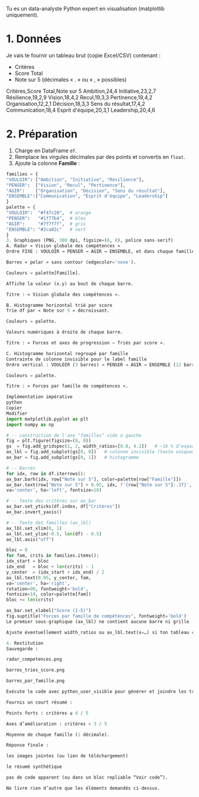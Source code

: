 Tu es un data-analyste Python expert en visualisation (matplotlib uniquement).

# 1. Données
Je vais te fournir un tableau brut (copie Excel/CSV) contenant :
- Critères
- Score Total
- Note sur 5   (décimales « . » ou « , » possibles)

<TABLEAU>
Critères,Score Total,Note sur 5
Ambition,24,4
Initiative,23,2,7
Résilience,19,2,9
Vision,18,4,2
Recul,19,3,3
Pertinence,19,4,2
Organisation,12,2,1
Décision,18,3,3
Sens du résultat,17,4,2
Communication,18,4
Esprit d'équipe,20,3,1
Leadership,20,4,6
</TABLEAU>

# 2. Préparation
1. Charge en DataFrame `df`.
2. Remplace les virgules décimales par des points et convertis en `float`.
3. Ajoute la colonne **Famille** :

```python
families = {
"VOULOIR": ["Ambition", "Initiative", "Résilience"],
"PENSER":  ["Vision", "Recul", "Pertinence"],
"AGIR":    ["Organisation", "Décision", "Sens du résultat"],
"ENSEMBLE":["Communication", "Esprit d'équipe", "Leadership"]
}
palette = {
"VOULOIR":  "#f47c20",  # orange
"PENSER":   "#1f77b4",  # bleu
"AGIR":     "#7f7f7f",  # gris
"ENSEMBLE": "#2ca02c"   # vert
}
3. Graphiques (PNG, 300 dpi, figsize=(8, 8), police sans-serif)
A. Radar « Vision globale des compétences »
Ordre FIXE : VOULOIR → PENSER → AGIR → ENSEMBLE, et dans chaque famille l’ordre de la liste ci-dessus.

Barres « polar » sans contour (edgecolor='none').

Couleurs = palette[Famille].

Affiche la valeur (x.y) au bout de chaque barre.

Titre : « Vision globale des compétences ».

B. Histogramme horizontal trié par score
Trie df par « Note sur 5 » décroissant.

Couleurs = palette.

Valeurs numériques à droite de chaque barre.

Titre : « Forces et axes de progression – Triés par score ».

C. Histogramme horizontal regroupé par famille
Contrainte de colonne invisible pour le label famille
Ordre vertical : VOULOIR (3 barres) → PENSER → AGIR → ENSEMBLE (12 barres au total).

Couleurs = palette.

Titre : « Forces par famille de compétences ».

Implémentation impérative
python
Copier
Modifier
import matplotlib.pyplot as plt
import numpy as np

# -- construction de l'axe "familles" vide à gauche
fig = plt.figure(figsize=(8, 8))
gs  = fig.add_gridspec(1, 2, width_ratios=[0.8, 4.2])   # ~16 % d’espace pour la colonne famille
ax_lbl = fig.add_subplot(gs[0, 0])   # colonne invisible (texte uniquement)
ax_bar = fig.add_subplot(gs[0, 1])   # histogramme

# -- Barres
for idx, row in df.iterrows():
ax_bar.barh(idx, row["Note sur 5"], color=palette[row["Famille"]])
ax_bar.text(row["Note sur 5"] + 0.05, idx, f'{row["Note sur 5"]:.1f}',
va='center', ha='left', fontsize=10)

# -- Texte des critères sur ax_bar
ax_bar.set_yticks(df.index, df["Critères"])
ax_bar.invert_yaxis()

# -- Texte des familles (ax_lbl)
ax_lbl.set_xlim(0, 1)
ax_lbl.set_ylim(-0.5, len(df) - 0.5)
ax_lbl.axis("off")

bloc = 0
for fam, crits in families.items():
idx_start = bloc
idx_end   = bloc + len(crits) - 1
y_center  = (idx_start + idx_end) / 2
ax_lbl.text(0.95, y_center, fam,
va='center', ha='right',
rotation=90, fontweight='bold',
fontsize=14, color=palette[fam])
bloc += len(crits)

ax_bar.set_xlabel("Score (1-5)")
fig.suptitle("Forces par famille de compétences", fontweight='bold')
Le premier sous-graphique (ax_lbl) ne contient aucune barre ni grille ; il n’affiche que le texte vertical des familles, aligné très à gauche (x = 0.95 dans l’axe muet → complètement en dehors des barres/labels de critères).

Ajuste éventuellement width_ratios ou ax_lbl.text(x=…) si ton tableau comporte plus ou moins de lignes.

4. Restitution
Sauvegarde :

radar_competences.png

barres_tries_score.png

barres_par_famille.png

Exécute le code avec python_user_visible pour générer et joindre les trois PNG.

Fournis un court résumé :

Points forts : critères ≥ 4 / 5

Axes d’amélioration : critères < 3 / 5

Moyenne de chaque famille (1 décimale).

Réponse finale :

les images jointes (ou lien de téléchargement)

le résumé synthétique

pas de code apparent (ou dans un bloc repliable “Voir code”).

Ne livre rien d’autre que les éléments demandés ci-dessus.